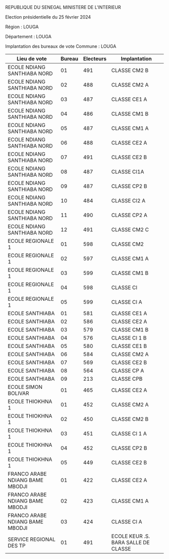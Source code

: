 REPUBLIQUE DU SENEGAL MINISTERE DE L'INTERIEUR

Election présidentielle du 25 février 2024

Région : LOUGA

Département : LOUGA

Implantation des bureaux de vote Commune : LOUGA

| Lieu de vote | Bureau | Electeurs | Implantation |
| - | - | - | - |
| ECOLE NDIANG SANTHIABA NORD | 01 | 491 | CLASSE CM2 B |
| ECOLE NDIANG SANTHIABA NORD | 02 | 488 | CLASSE CM2 A |
| ECOLE NDIANG SANTHIABA NORD | 03 | 487 | CLASSE CE1 A |
| ECOLE NDIANG SANTHIABA NORD | 04 | 486 | CLASSE CM1 B |
| ECOLE NDIANG SANTHIABA NORD | 05 | 487 | CLASSE CM1 A |
| ECOLE NDIANG SANTHIABA NORD | 06 | 488 | CLASSE CE2 A |
| ECOLE NDIANG SANTHIABA NORD | 07 | 491 | CLASSE CE2 B |
| ECOLE NDIANG SANTHIABA NORD | 08 | 487 | CLASSE CI1A |
| ECOLE NDIANG SANTHIABA NORD | 09 | 487 | CLASSE CP2 B |
| ECOLE NDIANG SANTHIABA NORD | 10 | 484 | CLASSE CI2 A |
| ECOLE NDIANG SANTHIABA NORD | 11 | 490 | CLASSE CP2 A |
| ECOLE NDIANG SANTHIABA NORD | 12 | 491 | CLASSE CM2 C |
| ECOLE REGIONALE 1 | 01 | 598 | CLASSE CM2 |
| ECOLE REGIONALE 1 | 02 | 597 | CLASSE CM1 A |
| ECOLE REGIONALE 1 | 03 | 599 | CLASSE CM1 B |
| ECOLE REGIONALE 1 | 04 | 598 | CLASSE CI |
| ECOLE REGIONALE 1 | 05 | 599 | CLASSE CI A |
| ECOLE SANTHIABA | 01 | 581 | CLASSE CE1 A |
| ECOLE SANTHIABA | 02 | 586 | CLASSE CE2 A |
| ECOLE SANTHIABA | 03 | 579 | CLASSE CM1 B |
| ECOLE SANTHIABA | 04 | 576 | CLASSE CI 1 B |
| ECOLE SANTHIABA | 05 | 580 | CLASSE CE1 B |
| ECOLE SANTHIABA | 06 | 584 | CLASSE CM2 A |
| ECOLE SANTHIABA | 07 | 569 | CLASSE CE2 B |
| ECOLE SANTHIABA | 08 | 564 | CLASSE CP A |
| ECOLE SANTHIABA | 09 | 213 | CLASSE CPB |
| ECOLE SIMON BOLIVAR | 01 | 465 | CLASSE CE2 A |
| ECOLE THIOKHNA 1 | 01 | 452 | CLASSE CM2 A |
| ECOLE THIOKHNA 1 | 02 | 450 | CLASSE CM2 B |
| ECOLE THIOKHNA 1 | 03 | 451 | CLASSE CI 1 A |
| ECOLE THIOKHNA 1 | 04 | 452 | CLASSE CP2 B |
| ECOLE THIOKHNA 1 | 05 | 449 | CLASSE CE2 B |
| FRANCO ARABE NDIANG BAME MBODJI | 01 | 422 | CLASSE CE2 A |
| FRANCO ARABE NDIANG BAME MBODJI | 02 | 423 | CLASSE CM1 A |
| FRANCO ARABE NDIANG BAME MBODJI | 03 | 424 | CLASSE CI A |
| SERVICE REGIONAL DES TP | 01 | 491 | ECOLE KEUR .S. BARA SALLE DE CLASSE |

<!-- PageNumber="12/26" -->
